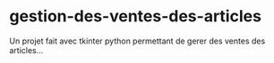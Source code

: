 # gestion-des-ventes-des-articles 

Un projet fait avec tkinter python permettant de gerer des ventes des articles...
